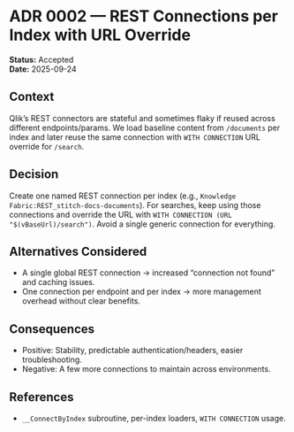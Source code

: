 # ADR 0002 — REST Connections per Index with URL Override

**Status:** Accepted  
**Date:** 2025-09-24

## Context
Qlik’s REST connectors are stateful and sometimes flaky if reused across different endpoints/params. We load baseline content from `/documents` per index and later reuse the same connection with `WITH CONNECTION` URL override for `/search`.

## Decision
Create one named REST connection per index (e.g., `Knowledge Fabric:REST_stitch-docs-documents`). For searches, keep using those connections and override the URL with `WITH CONNECTION (URL "$(vBaseUrl)/search")`. Avoid a single generic connection for everything.

## Alternatives Considered
- A single global REST connection → increased “connection not found” and caching issues.
- One connection per endpoint and per index → more management overhead without clear benefits.

## Consequences
- Positive: Stability, predictable authentication/headers, easier troubleshooting.
- Negative: A few more connections to maintain across environments.

## References
- `__ConnectByIndex` subroutine, per-index loaders, `WITH CONNECTION` usage.
